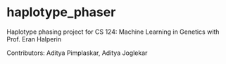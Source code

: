 # haplotype_phaser
Haplotype phasing project for CS 124: Machine Learning in Genetics with Prof. Eran Halperin

Contributors: Aditya Pimplaskar, Aditya Joglekar
